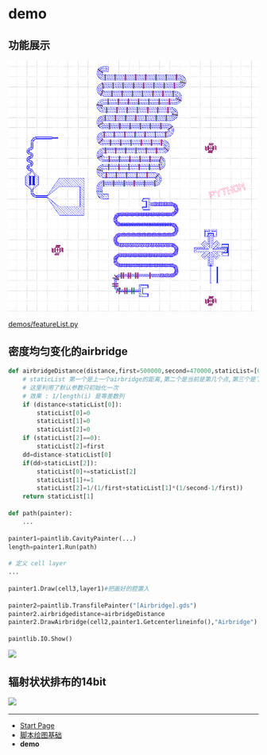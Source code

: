 # demo

## 功能展示

![](img_md/featurepic.png)

[demos/featureList.py](files/?../../demos/featureList.py ':ignore')

## 密度均匀变化的airbridge

``` python
def airbridgeDistance(distance,first=500000,second=470000,staticList=[0,0,0]):
    # staticList 第一个是上一个airbridge的距离,第二个是当前是第几个点,第三个是下一次的间隔
    # 这里利用了默认参数只初始化一次
    # 效果 : 1/length(i) 是等差数列
    if (distance<staticList[0]):
        staticList[0]=0
        staticList[1]=0
        staticList[2]=0
    if (staticList[2]==0):
        staticList[2]=first
    dd=distance-staticList[0]
    if(dd>staticList[2]):
        staticList[0]+=staticList[2]
        staticList[1]+=1
        staticList[2]=1/(1/first+staticList[1]*(1/second-1/first))
    return staticList[1]

def path(painter):
    ...

painter1=paintlib.CavityPainter(...)
length=painter1.Run(path)

# 定义 cell layer
...

painter1.Draw(cell3,layer1)#把画好的腔置入

painter2=paintlib.TransfilePainter("[Airbridge].gds")
painter2.airbridgedistance=airbridgeDistance
painter2.DrawAirbridge(cell2,painter1.Getcenterlineinfo(),"Airbridge")

paintlib.IO.Show()
```

![](img_md/tmp1.png)

## 辐射状状排布的14bit

![](img_md/tmp2.png)

- - -

- [Start Page](README.md)  
- [脚本绘图基础](base.md)  
- **demo**  